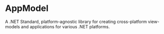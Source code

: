 # AppModel
A .NET Standard, platform-agnostic library for creating cross-platform view-models and applications for various .NET platforms.
